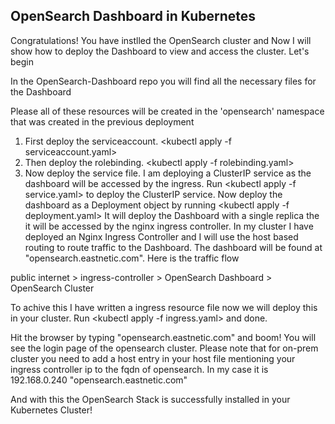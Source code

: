 ## OpenSearch Dashboard in Kubernetes ##
Congratulations! You have instlled the OpenSearch cluster and Now I will show how to deploy the 
Dashboard to view and access the cluster. 
Let's begin

In the OpenSearch-Dashboard repo you will find all the necessary files for the Dashboard

Please all of these resources will be created in the 'opensearch' namespace that was created in the previous deployment

1. First deploy the serviceaccount. <kubectl apply -f serviceaccount.yaml>
2. Then deploy the rolebinding. <kubectl apply -f rolebinding.yaml>
3. Now deploy the service file. I am deploying a ClusterIP service as the dashboard will be accessed by the ingress. 
Run <kubectl apply -f service.yaml> to deploy the ClusterIP service. 
Now deploy the dashboard as a Deployment object by running <kubectl apply -f deployment.yaml>
It will deploy the Dashboard with a single replica the it will be accessed by the nginx ingress controller. 
In my cluster I have deployed an Nginx Ingress Controller and I will use the host based routing to route traffic to the Dashboard. The dashboard will be found at "opensearch.eastnetic.com". Here is the traffic flow

public internet > ingress-controller > OpenSearch Dashboard > OpenSearch Cluster

To achive this I have written a ingress resource file now we will deploy this in your cluster. 
Run <kubectl apply -f ingress.yaml> and done. 

Hit the browser by typing "opensearch.eastnetic.com" and boom! You will see the login page of the opensearch cluster. Please note that for on-prem cluster you need to add a host entry in your host file mentioning your ingress controller ip to the fqdn of opensearch. In my case it is
192.168.0.240  "opensearch.eastnetic.com"

And with this the OpenSearch Stack is successfully installed in your Kubernetes Cluster!

